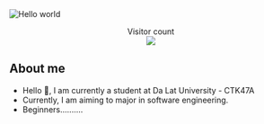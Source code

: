 <img src="https://raw.githubusercontent.com/sagar-viradiya/sagar-viradiya/master/resources/banner.png" alt="Hello world">

<p align="center"> 
  Visitor count<br>
  <img src="https://profile-counter.glitch.me/hubertphung/count.svg" />
</p>

## About me

- Hello 👋, I am currently a student at Da Lat University - CTK47A
- Currently, I am aiming to major in software engineering.
- Beginners..........
